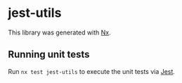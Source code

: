 # jest-utils

This library was generated with [Nx](https://nx.dev).

## Running unit tests

Run `nx test jest-utils` to execute the unit tests via [Jest](https://jestjs.io).
